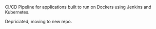CI/CD Pipeline for applications built to run on Dockers using Jenkins and Kubernetes.

Depriciated, moving to new repo. 
